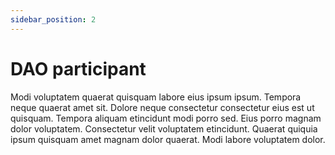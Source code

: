 ```yaml
---
sidebar_position: 2
---
```


# DAO participant

Modi voluptatem quaerat quisquam labore eius ipsum ipsum. Tempora neque quaerat amet sit. Dolore neque consectetur consectetur eius est ut quisquam. Tempora aliquam etincidunt modi porro sed. Eius porro magnam dolor voluptatem. Consectetur velit voluptatem etincidunt. Quaerat quiquia ipsum quisquam amet magnam dolor quaerat. Modi labore voluptatem dolor.
